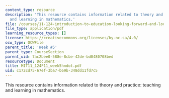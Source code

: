```yaml
---
content_type: resource
description: 'This resource contains information related to theory and practice: teaching
  and learning in mathematics.'
file: /courses/11-124-introduction-to-education-looking-forward-and-looking-back-on-education-fall-2011/c172cd7567ef3ba7b69b348dd11fd7c5_MIT11_124F11_week5hndot.pdf
file_type: application/pdf
learning_resource_types: []
license: https://creativecommons.org/licenses/by-nc-sa/4.0/
ocw_type: OCWFile
parent_title: 'Week #5'
parent_type: CourseSection
parent_uid: 7ac2bee0-588e-8cbe-42de-bd0480708bed
resourcetype: Document
title: MIT11_124F11_week5hndot.pdf
uid: c172cd75-67ef-3ba7-b69b-348dd11fd7c5
---
```

This resource contains information related to theory and practice: teaching and learning in mathematics.